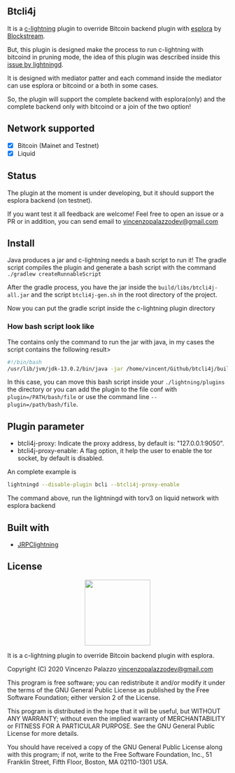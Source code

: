 ## Btcli4j

It is a [c-lightning](https://lightning.readthedocs.io/index.html) plugin to override Bitcoin backend plugin with [esplora](https://github.com/Blockstream/esplora) by [Blockstream](https://blockstream.com/).

But, this plugin is designed make the process to run c-lightning with bitcoind in pruning mode, the idea of this plugin was
described inside this [issue by lightningd](https://github.com/lightningd/plugins/issues/112).

It is designed with mediator patter and each command inside the mediator can use esplora or bitcoind or a both in some cases.

So, the plugin will support the complete backend with esplora(only) and the complete backend only with bitcoind or a join of the two option!

## Network supported

- [X] Bitcoin (Mainet and Testnet)
- [X] Liquid

## Status

The plugin at the moment is under developing, but it should support the esplora backend (on testnet).

If you want test it all feedback are welcome! Feel free to open an issue or a PR or in addition, you can send
email to [vincenzopalazzodev@gmail.com](mailito://vincenzopalazzodev@gmail.com)

## Install
Java produces a jar and c-lightning needs a bash script to run it! 
The gradle script compiles the plugin and generate a bash script with the command `./gradlew createRunnableScript`

After the gradle process, you have the jar inside the `build/libs/btcli4j-all.jar` and the script `btcli4j-gen.sh` 
in the root directory of the project.

Now you can put the gradle script inside the c-lightning plugin directory

### How bash script look like

The contains only the command to run the jar with java, in my cases the script contains the following result>

```bash
#!/bin/bash
/usr/lib/jvm/jdk-13.0.2/bin/java -jar /home/vincent/Github/btcli4j/build/libs/btcli4j-all.jar
```

In this case, you can move this bash script inside your `./lightning/plugins` the directory or you can add the plugin to the file conf
with `plugin=/PATH/bash/file` or use the command line `--plugin=/path/bash/file`.

## Plugin parameter

- btcli4j-proxy: Indicate the proxy address, by default is: "127.0.0.1:9050".
- btcli4j-proxy-enable: A flag option, it help the user to enable the tor socket, by default is disabled.

An complete example is
```bash
lightningd --disable-plugin bcli --btcli4j-proxy-enable
```

The command above, run the lightningd with torv3 on liquid network with esplora backend

## Built with

- [JRPClightning](https://github.com/vincenzopalazzo/JRPClightning)

## License

<div align="center">
  <img src="https://opensource.org/files/osi_keyhole_300X300_90ppi_0.png" width="150" height="150"/>
</div>

 It is a c-lightning plugin to override Bitcoin backend plugin with esplora.

 Copyright (C) 2020 Vincenzo Palazzo vincenzopalazzodev@gmail.com
 
 This program is free software; you can redistribute it and/or modify
 it under the terms of the GNU General Public License as published by
 the Free Software Foundation; either version 2 of the License.
 
 This program is distributed in the hope that it will be useful,
 but WITHOUT ANY WARRANTY; without even the implied warranty of
 MERCHANTABILITY or FITNESS FOR A PARTICULAR PURPOSE.  See the
 GNU General Public License for more details.
 
 You should have received a copy of the GNU General Public License along
 with this program; if not, write to the Free Software Foundation, Inc.,
 51 Franklin Street, Fifth Floor, Boston, MA 02110-1301 USA.
